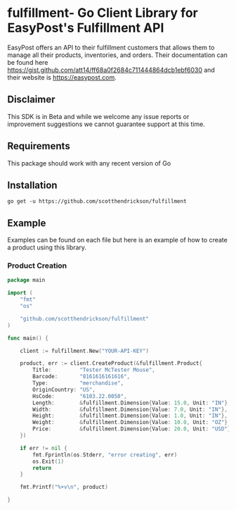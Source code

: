 # fulfillment- Go Client Library for EasyPost's Fulfillment API

EasyPost offers an API to their fulfillment customers that allows them to manage all their products, inventories, and orders. Their documentation can be found here https://gist.github.com/att14/ff68a0f2684c711444864dcb1ebf6030 and their website is https://easypost.com.

## Disclaimer
This SDK is in Beta and while we welcome any issue reports or improvement suggestions we cannot guarantee support at this time.

## Requirements

This package should work with any recent version of Go

## Installation

```go get -u https://github.com/scotthendrickson/fulfillment```

## Example

Examples can be found on each file but here is an example of how to create a product using this library.

### Product Creation

```go
package main

import (
    "fmt"
    "os"

    "github.com/scotthendrickson/fulfillment"
)

func main() {

    client := fulfillment.New("YOUR-API-KEY")

    product, err := client.CreateProduct(&fulfillment.Product{
        Title:         "Tester McTester Mouse",
        Barcode:       "8161616161616",
        Type:          "merchandise",
        OriginCountry: "US",
        HsCode:        "6103.22.0050",
        Length:        &fulfillment.Dimension{Value: 15.0, Unit: "IN"},
        Width:         &fulfillment.Dimension{Value: 7.0, Unit: "IN"},
        Height:        &fulfillment.Dimension{Value: 1.0, Unit: "IN"},
        Weight:        &fulfillment.Dimension{Value: 10.0, Unit: "OZ"},
        Price:         &fulfillment.Dimension{Value: 20.0, Unit: "USD"},
    })

    if err != nil {
        fmt.Fprintln(os.Stderr, "error creating", err)
        os.Exit(1)
        return
    }

    fmt.Printf("%+v\n", product)

}
```
